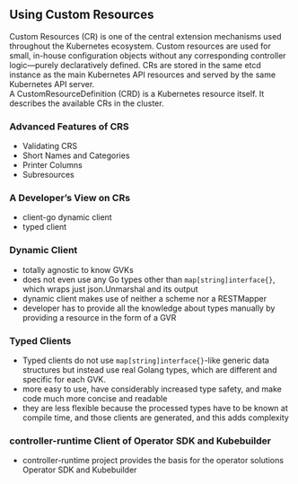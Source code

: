 ## Using Custom Resources
Custom Resources (CR) is one of the central extension mechanisms used throughout the Kubernetes ecosystem. Custom resources are used for small, in-house configuration objects without any corresponding controller logic—purely declaratively defined. CRs are stored in the same etcd instance as the main Kubernetes API resources and served by the same Kubernetes API server.
</br>A CustomResourceDefinition (CRD) is a Kubernetes resource itself. It describes the available CRs in the cluster.

### Advanced Features of CRS
- Validating CRS
- Short Names and Categories
- Printer Columns
- Subresources

### A Developer’s View on CRs
- client-go dynamic client
- typed client

### Dynamic Client
- totally agnostic to know GVKs
- does not even use any Go types other than `map[string]interface{}`, which wraps just json.Unmarshal and its output
- dynamic client makes use of neither a scheme nor a RESTMapper
- developer has to provide all the knowledge about types manually by providing a resource in the form of a GVR

### Typed Clients
- Typed clients do not use `map[string]interface{}`-like generic data structures but instead use real Golang types, which are different and specific for each GVK.
- more easy to use, have considerably increased type safety, and make code much more concise and readable
- they are less flexible because the processed types have to be known at compile time, and those clients are generated, and this adds complexity

### controller-runtime Client of Operator SDK and Kubebuilder
- controller-runtime project provides the basis for the operator solutions Operator SDK and Kubebuilder